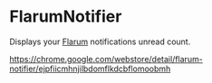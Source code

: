 # FlarumNotifier

Displays your [Flarum](http://flarum.org) notifications unread count.

https://chrome.google.com/webstore/detail/flarum-notifier/ejpfiicmhnjilbdomflkdcbflomoobmh

